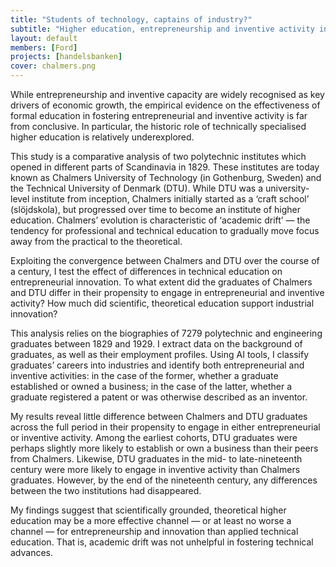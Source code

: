 ```yaml
---
title: "Students of technology, captains of industry?"
subtitle: "Higher education, entrepreneurship and inventive activity in Sweden and Denmark, 1829–1929"
layout: default
members: [Ford]
projects: [handelsbanken]
cover: chalmers.png
---
```


While entrepreneurship and inventive capacity are widely recognised as key drivers of economic growth, the empirical evidence on the effectiveness of formal education in fostering entrepreneurial and inventive activity is far from conclusive. In particular, the historic role of technically specialised higher education is relatively underexplored.

This study is a comparative analysis of two polytechnic institutes which opened in different parts of Scandinavia in 1829. These institutes are today known as Chalmers University of Technology (in Gothenburg, Sweden) and the Technical University of Denmark (DTU). While DTU was a university-level institute from inception, Chalmers initially started as a ‘craft school’ (slöjdskola), but progressed over time to become an institute of higher education. Chalmers’ evolution is characteristic of ‘academic drift’ — the tendency for professional and technical education to gradually move focus away from the practical to the theoretical.

Exploiting the convergence between Chalmers and DTU over the course of a century, I test the effect of differences in technical education on entrepreneurial innovation. To what extent did the graduates of Chalmers and DTU differ in their propensity to engage in entrepreneurial and inventive activity? How much did scientific, theoretical education support industrial innovation?

This analysis relies on the biographies of 7279 polytechnic and engineering graduates between 1829 and 1929. I extract data on the background of graduates, as well as their employment profiles. Using AI tools, I classify graduates’ careers into industries and identify both entrepreneurial and inventive activities: in the case of the former, whether a graduate established or owned a business; in the case of the latter, whether a graduate registered a patent or was otherwise described as an inventor.

My results reveal little difference between Chalmers and DTU graduates across the full period in their propensity to engage in either entrepreneurial or inventive activity. Among the earliest cohorts, DTU graduates were perhaps slightly more likely to establish or own a business than their peers from Chalmers. Likewise, DTU graduates in the mid- to late-nineteenth century were more likely to engage in inventive activity than Chalmers graduates. However, by the end of the nineteenth century, any differences between the two institutions had disappeared.

My findings suggest that scientifically grounded, theoretical higher education may be a more effective channel — or at least no worse a channel — for entrepreneurship and innovation than applied technical education. That is, academic drift was not unhelpful in fostering technical advances.
